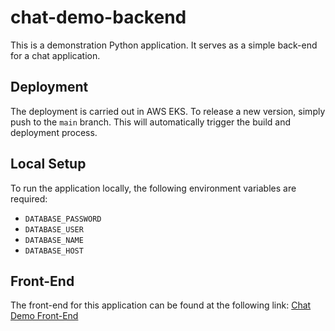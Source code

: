 # chat-demo-backend

This is a demonstration Python application. It serves as a simple back-end for a chat application.

## Deployment

The deployment is carried out in AWS EKS. To release a new version, simply push to the `main` branch. This will automatically trigger the build and deployment process.

## Local Setup

To run the application locally, the following environment variables are required:
- `DATABASE_PASSWORD`
- `DATABASE_USER`
- `DATABASE_NAME`
- `DATABASE_HOST`

## Front-End

The front-end for this application can be found at the following link:
[Chat Demo Front-End](https://github.com/akablockchain2/chat-demo-frontend)
